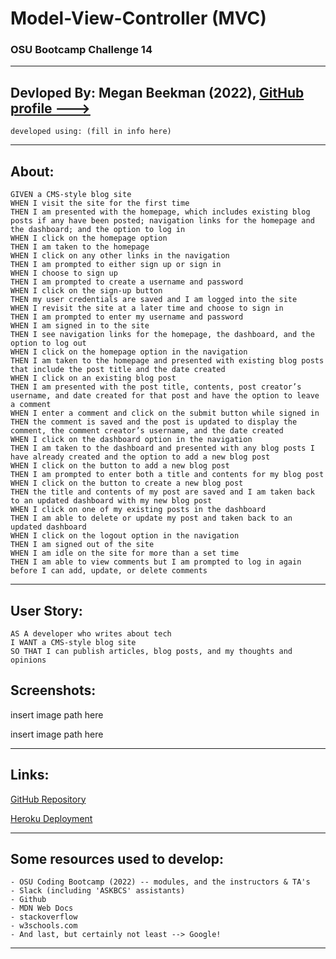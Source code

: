 # Model-View-Controller (MVC)
### OSU Bootcamp Challenge 14
---------------------------------------------------
## Devloped By: Megan Beekman (2022), [GitHub profile --->](https://github.com/meganbeek98)
    developed using: (fill in info here)

---------------------------------------------------

## About: <br>
    GIVEN a CMS-style blog site
    WHEN I visit the site for the first time
    THEN I am presented with the homepage, which includes existing blog posts if any have been posted; navigation links for the homepage and the dashboard; and the option to log in
    WHEN I click on the homepage option
    THEN I am taken to the homepage
    WHEN I click on any other links in the navigation
    THEN I am prompted to either sign up or sign in
    WHEN I choose to sign up
    THEN I am prompted to create a username and password
    WHEN I click on the sign-up button
    THEN my user credentials are saved and I am logged into the site
    WHEN I revisit the site at a later time and choose to sign in
    THEN I am prompted to enter my username and password
    WHEN I am signed in to the site
    THEN I see navigation links for the homepage, the dashboard, and the option to log out
    WHEN I click on the homepage option in the navigation
    THEN I am taken to the homepage and presented with existing blog posts that include the post title and the date created
    WHEN I click on an existing blog post
    THEN I am presented with the post title, contents, post creator’s username, and date created for that post and have the option to leave a comment
    WHEN I enter a comment and click on the submit button while signed in
    THEN the comment is saved and the post is updated to display the comment, the comment creator’s username, and the date created
    WHEN I click on the dashboard option in the navigation
    THEN I am taken to the dashboard and presented with any blog posts I have already created and the option to add a new blog post
    WHEN I click on the button to add a new blog post
    THEN I am prompted to enter both a title and contents for my blog post
    WHEN I click on the button to create a new blog post
    THEN the title and contents of my post are saved and I am taken back to an updated dashboard with my new blog post
    WHEN I click on one of my existing posts in the dashboard
    THEN I am able to delete or update my post and taken back to an updated dashboard
    WHEN I click on the logout option in the navigation
    THEN I am signed out of the site
    WHEN I am idle on the site for more than a set time
    THEN I am able to view comments but I am prompted to log in again before I can add, update, or delete comments

---------------------------------------------------

## User Story: <br>
    AS A developer who writes about tech
    I WANT a CMS-style blog site
    SO THAT I can publish articles, blog posts, and my thoughts and opinions

## Screenshots: <br>

<img>insert image path here</img>

<img>insert image path here</img>

---------------------------------------------------

## Links: <br>

[GitHub Repository](https://github.com/meganbeek98/Model-View-Controller-MVC.git)

[Heroku Deployment]()

----------------------------------------------------

## Some resources used to develop: <br>
    - OSU Coding Bootcamp (2022) -- modules, and the instructors & TA's
    - Slack (including 'ASKBCS' assistants)
    - Github
    - MDN Web Docs
    - stackoverflow
    - w3schools.com
    - And last, but certainly not least --> Google!

----------------------------------------------------

